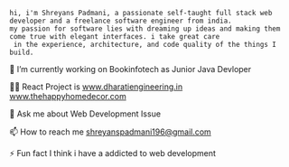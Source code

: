 
    hi, i'm Shreyans Padmani, a passionate self-taught full stack web developer and a freelance software engineer from india.
    my passion for software lies with dreaming up ideas and making them come true with elegant interfaces. i take great care 
     in the experience, architecture, and code quality of the things I build.

👀 I’m currently working on Bookinfotech as Junior Java Devloper

👨‍💻 React Project is www.dharatiengineering.in
                    www.thehappyhomedecor.com

💬 Ask me about Web Development Issue

📫 How to reach me shreyanspadmani196@gmail.com

⚡ Fun fact I think i have a addicted to web development

<!---
shreyanspatel19/shreyanspatel19 is a ✨ special ✨ repository because its `README.md` (this file) appears on your GitHub profile.
You can click the Preview link to take a look at your changes.
--->
